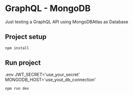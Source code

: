# GraphQL - MongoDB

Just testing a GraphQL API using MongoDBAtlas as Database

## Project setup
```
npm install
```

## Run project

.env
JWT_SECRET='use_your_secret'
MONGODB_HOST='use_yout_db_connection'

```
npm run dev
```
